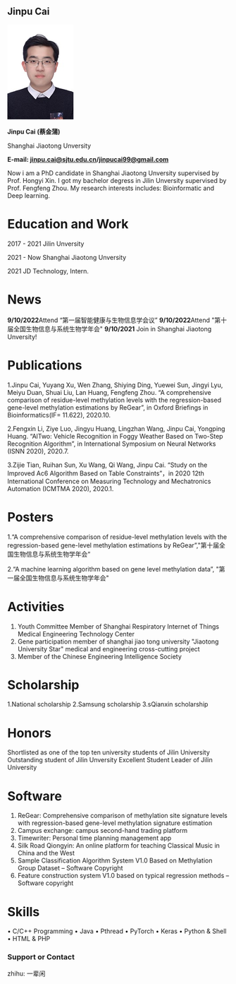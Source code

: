 ## Jinpu Cai

![image](https://github.com/Carroll105/Carroll105.github.io/blob/main/IMG_0095.JPG)


**Jinpu Cai (蔡金蒲)**

Shanghai Jiaotong Unversity

**E-mail: jinpu.cai@sjtu.edu.cn/jinpucai99@gmail.com** 


Now i am a PhD candidate in Shanghai Jiaotong Unversity supervised by Prof. Hongyi Xin. I got my bachelor degress in Jilin Unversity supervised by Prof. Fengfeng Zhou. My research interests includes: Bioinformatic and Deep learning.


# Education and Work
2017 - 2021 Jilin Unversity

2021 - Now Shanghai Jiaotong Unversity

2021 JD Technology, Intern.


# News

**9/10/2022**Attend “第一届智能健康与生物信息学会议”
**9/10/2022**Attend "第十届全国生物信息与系统生物学年会"
**9/10/2021** Join in Shanghai Jiaotong Unversity!

# Publications
1.Jinpu Cai, Yuyang Xu, Wen Zhang, Shiying Ding, Yuewei Sun, Jingyi Lyu, Meiyu Duan, Shuai Liu, Lan Huang, Fengfeng Zhou. “A comprehensive comparison of residue-level methylation levels with the regression-based gene-level methylation estimations by ReGear”, in Oxford Briefings in Bioinformatics(IF= 11.622), 2020.10.

2.Fengxin Li, Ziye Luo, Jingyu Huang, Lingzhan Wang, Jinpu Cai, Yongping Huang. “AlTwo: Vehicle Recognition in Foggy Weather Based on Two-Step Recognition Algorithm”, in International Symposium on Neural Networks (ISNN 2020), 2020.7.

3.Zijie Tian, Ruihan Sun, Xu Wang, Qi Wang, Jinpu Cai. “Study on the Improved Ac6 Algorithm Based on Table Constraints”，in 2020 12th International Conference on Measuring Technology and Mechatronics Automation (ICMTMA 2020), 2020.1.

# Posters
1.“A comprehensive comparison of residue-level methylation levels with the regression-based gene-level methylation estimations by ReGear”,"第十届全国生物信息与系统生物学年会“

2.“A machine learning algorithm based on gene level methylation data”, "第一届全国生物信息与系统生物学年会"

# Activities
1. Youth Committee Member of Shanghai Respiratory Internet of Things Medical Engineering Technology Center
2. Gene participation member of shanghai jiao tong university "Jiaotong University Star" medical and engineering cross-cutting project
3. Member of the Chinese Engineering Intelligence Society

# Scholarship 
1.National scholarship
2.Samsung scholarship
3.sQianxin scholarship

# Honors
Shortlisted as one of the top ten university students of Jilin University
Outstanding student of Jilin Unversity
Excellent Student Leader of Jilin University

# Software
1. ReGear: Comprehensive comparison of methylation site signature levels with regression-based gene-level methylation signature estimation
2. Campus exchange: campus second-hand trading platform
3. Timewriter: Personal time planning management app
4. Silk Road Qiongyin: An online platform for teaching Classical Music in China and the West
5. Sample Classification Algorithm System V1.0 Based on Methylation Group Dataset – Software Copyright
6. Feature construction system V1.0 based on typical regression methods – Software copyright

# Skills
• C/C++ Programming
• Java
• Pthread 
• PyTorch
• Keras
• Python & Shell
• HTML & PHP


### Support or Contact
zhihu: 一辈闲
